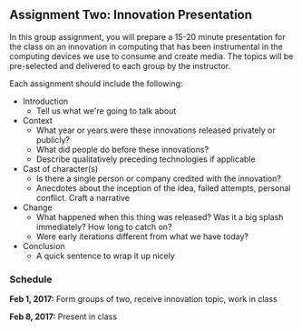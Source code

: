 ## Assignment Two: Innovation Presentation

In this group assignment, you will prepare a 15-20 minute presentation for the class on an innovation in computing that has been instrumental in the computing devices we use to consume and create media. The topics will be pre-selected and delivered to each group by the instructor.

Each assignment should include the following:

- Introduction
	- Tell us what we're going to talk about
- Context
	- What year or years were these innovations released privately or publicly?
	- What did people do before these innovations?
	- Describe qualitatively preceding technologies if applicable
- Cast of character(s)
	- Is there a single person or company credited with the innovation?
	- Anecdotes about the inception of the idea, failed attempts, personal conflict. Craft a narrative
- Change
	- What happened when this thing was released? Was it a big splash immediately? How long to catch on?
	- Were early iterations different from what we have today?
- Conclusion
	- A quick sentence to wrap it up nicely

### Schedule

**Feb 1, 2017:** Form groups of two, receive innovation topic, work in class

**Feb 8, 2017:** Present in class